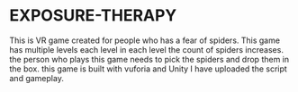 # EXPOSURE-THERAPY
This is VR game created for people who has a fear of spiders. This game has multiple levels each level in each level the count of spiders increases.
the person who plays this game needs to pick the spiders and drop them in the box.
this game is built with vuforia and Unity I have uploaded the script and gameplay.
